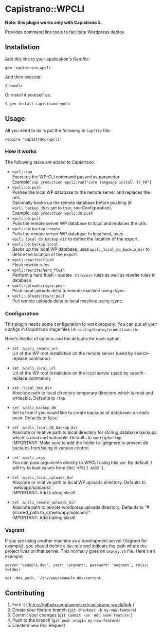 # Capistrano::WPCLI

**Note: this plugin works only with Capistrano 3.**

Provides command line tools to facilitate Wordpress deploy.

## Installation

Add this line to your application's Gemfile:

    gem 'capistrano-wpcli'

And then execute:

    $ bundle

Or install it yourself as:

    $ gem install capistrano-wpcli

## Usage

All you need to do is put the following in `Capfile` file:

    require 'capistrano/wpcli'

### How it works

The following tasks are added to Capistrano:

* `wpcli:run`<br/>
Executes the WP-CLI command passed as parameter.<br/>
Example: `cap production wpcli:run["core language install fr_FR"]`
* `wpcli:db:push`<br/>
Pushes the local WP database to the remote server and replaces the urls.<br/>
Optionally backs up the remote database before pushing (if `wpcli_backup_db` is set to true, see Configuration).<br/>
Example: `cap production wpcli:db:push`
* `wpcli:db:pull`<br/>
Pulls the remote server WP database to local and replaces the urls.
* `wpcli:db:backup:remote`<br/>
Pulls the remote server WP database to localhost, uses `wpcli_local_db_backup_dir` to define the location of the export.
* `wpcli:db:backup:local`<br/>
Backs up the local WP database, uses `wpcli_local_db_backup_dir` to define the location of the export.
* `wpcli:rewrite:flush`<br/>
Flush rewrite rules.
* `wpcli:rewrite:hard_flush`<br/>
Perform a hard flush - update `.htaccess` rules as well as rewrite rules in database.
* `wpcli:uploads:rsync:push`<br/>
Push local uploads delta to remote machine using rsync.
* `wpcli:uploads:rsync:pull`<br/>
Pull remote uploads delta to local machine using rsync.

### Configuration

This plugin needs some configuration to work properly. You can put all your configs in Capistrano stage files i.e. `config/deploy/production.rb`.

Here's the list of options and the defaults for each option:

* `set :wpcli_remote_url`<br/>
Url of the WP root installation on the remote server (used by search-replace command).

* `set :wpcli_local_url`<br/>
Url of the WP root installation on the local server (used by search-replace command).

* `set :local_tmp_dir`<br/>
Absolute path to local directory temporary directory which is read and writeable. Defaults to `/tmp`.

* `set :wpcli_backup_db`<br/>
Set to true if you would like to create backups of databases on each push. Defaults to false.

* `set :wpcli_local_db_backup_dir`<br/>
Absolute or relative path to local directory for storing database backups which is read and writeable. Defaults to `config/backup`.<br/>
IMPORTANT: Make sure to add the folder to .gitignore to prevent db backups from being in version control.

* `set :wpcli_args`<br/>
You can pass arguments directly to WPCLI using this var. By default it will try to load values from `ENV['WPCLI_ARGS']`.

* `set :wpcli_local_uploads_dir`<br/>
Absolute or relative path to local WP uploads directory. Defaults to 'web/app/uploads/'.<br/>
IMPORTANT: Add trailing slash!<br/>

* `set :wpcli_remote_uploads_dir`<br/>
Absolute path to remote wordpress uploads directory. Defaults to "#{shared_path.to_s}/web/app/uploads/".<br/>
IMPORTANT: Add trailing slash!<br/>

### Vagrant

If you are using another machine as a development server (Vagrant for example), you should define a `dev` role and indicate the path where the project lives on that server. This normally goes on `deploy.rb` file. Here's an example:

`server "example.dev", user: 'vagrant', password: 'vagrant', roles: %w{dev}`

`set :dev_path, '/srv/www/example.dev/current'`

## Contributing

1. Fork it ( https://github.com/lavmeiker/capistrano-wpcli/fork )
2. Create your feature branch (`git checkout -b my-new-feature`)
3. Commit your changes (`git commit -am 'Add some feature'`)
4. Push to the branch (`git push origin my-new-feature`)
5. Create a new Pull Request
